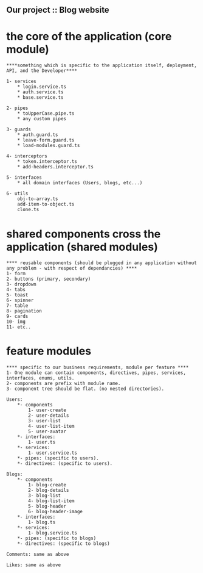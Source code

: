 ## Our project :: Blog website

# the core of the application (core module)

    ****something which is specific to the application itself, deployment, API, and the Developer****

    1- services
        * login.service.ts
        * auth.service.ts
        * base.service.ts

    2- pipes
        * toUpperCase.pipe.ts
        * any custom pipes

    3- guards
        * auth.guard.ts
        * leave-form.guard.ts
        * load-modules.guard.ts

    4- interceptors
        * token.interceptor.ts
        * add-headers.interceptor.ts

    5- interfaces
        * all domain interfaces (Users, blogs, etc...)

    6- utils
        obj-to-array.ts
        add-item-to-object.ts
        clone.ts

# shared components cross the application (shared modules)

    **** reusable components (should be plugged in any application without any problem - with respect of dependancies) ****
    1- form
    2- buttons (primary, secondary)
    3- dropdown
    4- tabs
    5- toast
    6- spinner
    7- table
    8- pagination
    9- cards
    10- img
    11- etc..

# feature modules

    **** specific to our business requirements, module per feature ****
    1- One module can contain components, directives, pipes, services, interfaces, enums, utils.
    2- components are prefix with module name.
    3- component tree should be flat. (no nested directories).

    Users:
        *- components
            1- user-create
            2- user-details
            3- user-list
            4- user-list-item
            5- user-avatar
        *- interfaces:
            1- user.ts
        *- services:
            1- user.service.ts
        *- pipes: (specific to users).
        *- directives: (specific to users).

    Blogs:
        *- components
            1- blog-create
            2- blog-details
            3- blog-list
            4- blog-list-item
            5- blog-header
            6- blog-header-image
        *- interfaces:
            1- blog.ts
        *- services:
            1- blog.service.ts
        *- pipes: (specific to blogs)
        *- directives: (specific to blogs)

    Comments: same as above

    Likes: same as above

        